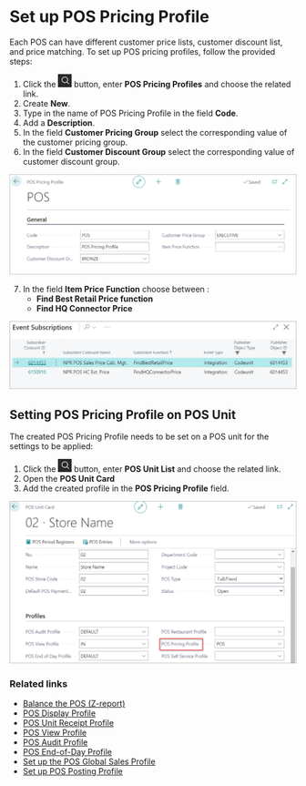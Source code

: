 # Set up POS Pricing Profile

Each POS can have different customer price lists, customer discount list, and price matching. To set up POS pricing profiles, follow the provided steps:

1. Click the ![Lightbulb that opens the Tell Me feature](../../../images/Icons/Lightbulb_icon.png "Tell Me what you want to do") button, enter **POS Pricing Profiles** and choose the related link.
2. Create **New**.
3. Type in the name of POS Pricing Profile in the field **Code**.
4. Add a **Description**.
5. In the field **Customer Pricing Group** select the corresponding value of the customer pricing group.
6. In the field **Customer Discount Group** select the corresponding value of customer discount group.

![POS_set](../images/POS_new.png)

7. In the field **Item Price Function** choose between :    
   - **Find Best Retail Price function**   
   - **Find HQ Connector Price**

 ![POS_2](../images/POS_matching.png)

## Setting POS Pricing Profile on POS Unit

The created POS Pricing Profile needs to be set on a POS unit for the settings to be applied:

1. Click the ![Lightbulb that opens the Tell Me feature](../../../images/Icons/Lightbulb_icon.png "Tell Me what you want to do") button, enter **POS Unit List** and choose the related link.
2. Open the **POS Unit Card**
3. Add the created profile in the **POS Pricing Profile** field.

![POS_3](../images/POS_add.png)

### Related links

- [Balance the POS (Z-report)](../howto/balance_the_pos.md)
- [POS Display Profile](../explanation/POS_Display_profile.md)
- [POS Unit Receipt Profile](../explanation/POS_unit_Receipt_profile.md)
- [POS View Profile](../reference/POS_view_profile.md)
- [POS Audit Profile](../reference/POS_audit_profile.md)
- [POS End-of-Day Profile](../reference/POS_End_of_Day_Profile.md)
- [Set up the POS Global Sales Profile](../howto/POS_Global.md)
- [Set up POS Posting Profile](../howto/POS_Pos_Prof.md)